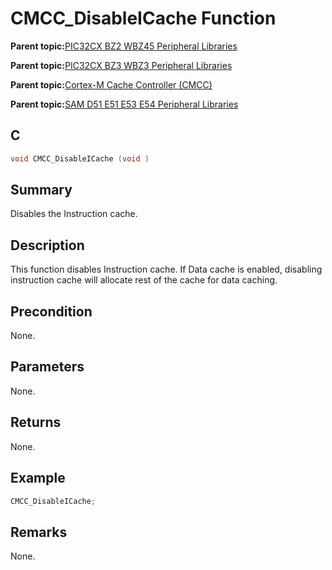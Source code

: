 # CMCC\_DisableICache Function

**Parent topic:**[PIC32CX BZ2 WBZ45 Peripheral Libraries](GUID-3D519D00-FDEE-4A3E-9EF7-20F335E64CEE.md)

**Parent topic:**[PIC32CX BZ3 WBZ3 Peripheral Libraries](GUID-5752DD6D-6E5D-484D-B564-DA87788492F3.md)

**Parent topic:**[Cortex-M Cache Controller \(CMCC\)](GUID-0F7BDB66-C518-4B26-B61B-7E18B6637886.md)

**Parent topic:**[SAM D51 E51 E53 E54 Peripheral Libraries](GUID-E33B93DD-6680-477E-AA96-966208DC9A50.md)

## C

```c
void CMCC_DisableICache (void )
```

## Summary

Disables the Instruction cache.

## Description

This function disables Instruction cache. If Data cache is enabled, disabling instruction cache will allocate rest of the cache for data caching.

## Precondition

None.

## Parameters

None.

## Returns

None.

## Example

```c
CMCC_DisableICache;
```

## Remarks

None.

